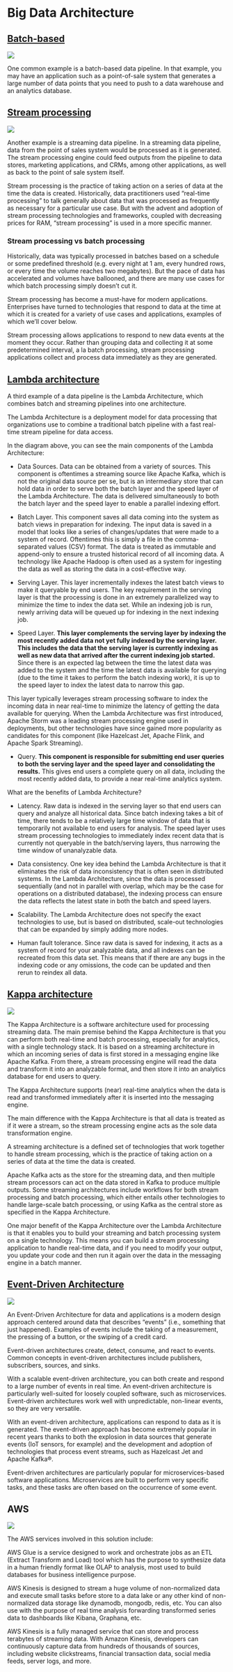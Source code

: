 # Big Data Architecture

## [Batch-based](https://hazelcast.com/glossary/data-pipeline/)

![](https://hazelcast.com/wp-content/uploads/2019/11/24_DataPipleline-1.png)

One common example is a batch-based data pipeline. In that example, you may have an application such as a point-of-sale system that generates a large number of data points that you need to push to a data warehouse and an analytics database. 

##  [Stream processing](https://hazelcast.com/glossary/data-pipeline/)

![](https://hazelcast.com/wp-content/uploads/2019/11/18_StreamingDataPipeline-800x377.png)

Another example is a streaming data pipeline. In a streaming data pipeline, data from the point of sales system would be processed as it is generated. The stream processing engine could feed outputs from the pipeline to data stores, marketing applications, and CRMs, among other applications, as well as back to the point of sale system itself.

Stream processing is the practice of taking action on a series of data at the time the data is created. Historically, data practitioners used “real-time processing” to talk generally about data that was processed as frequently as necessary for a particular use case. But with the advent and adoption of stream processing technologies and frameworks, coupled with decreasing prices for RAM, “stream processing” is used in a more specific manner.

### Stream processing vs batch processing

Historically, data was typically processed in batches based on a schedule or some predefined threshold (e.g. every night at 1 am, every hundred rows, or every time the volume reaches two megabytes). But the pace of data has accelerated and volumes have ballooned, and there are many use cases for which batch processing simply doesn’t cut it.

Stream processing has become a must-have for modern applications. Enterprises have turned to technologies that respond to data at the time at which it is created for a variety of use cases and applications, examples of which we’ll cover below.

Stream processing allows applications to respond to new data events at the moment they occur. Rather than grouping data and collecting it at some predetermined interval, a la batch processing, stream processing applications collect and process data immediately as they are generated.


## [Lambda architecture](https://hazelcast.com/glossary/lambda-architecture/)

A third example of a data pipeline is the Lambda Architecture, which combines batch and streaming pipelines into one architecture.

The Lambda Architecture is a deployment model for data processing that organizations use to combine a traditional batch pipeline with a fast real-time stream pipeline for data access.

In the diagram above, you can see the main components of the Lambda Architecture:

- Data Sources. Data can be obtained from a variety of sources. This component is oftentimes a streaming source like Apache Kafka, which is not the original data source per se, but is an intermediary store that can hold data in order to serve both the batch layer and the speed layer of the Lambda Architecture. The data is delivered simultaneously to both the batch layer and the speed layer to enable a parallel indexing effort.

- Batch Layer. This component saves all data coming into the system as batch views in preparation for indexing. The input data is saved in a model that looks like a series of changes/updates that were made to a system of record. Oftentimes this is simply a file in the comma-separated values (CSV) format. The data is treated as immutable and append-only to ensure a trusted historical record of all incoming data. A technology like Apache Hadoop is often used as a system for ingesting the data as well as storing the data in a cost-effective way.

- Serving Layer. This layer incrementally indexes the latest batch views to make it queryable by end users. The key requirement in the serving layer is that the processing is done in an extremely parallelized way to minimize the time to index the data set. While an indexing job is run, newly arriving data will be queued up for indexing in the next indexing job.

- Speed Layer. **This layer complements the serving layer by indexing the most recently added data not yet fully indexed by the serving layer. This includes the data that the serving layer is currently indexing as well as new data that arrived after the current indexing job started.** Since there is an expected lag between the time the latest data was added to the system and the time the latest data is available for querying (due to the time it takes to perform the batch indexing work), it is up to the speed layer to index the latest data to narrow this gap.

This layer typically leverages stream processing software to index the incoming data in near real-time to minimize the latency of getting the data available for querying. When the Lambda Architecture was first introduced, Apache Storm was a leading stream processing engine used in deployments, but other technologies have since gained more popularity as candidates for this component (like Hazelcast Jet, Apache Flink, and Apache Spark Streaming).

- Query. **This component is responsible for submitting end user queries to both the serving layer and the speed layer and consolidating the results.** This gives end users a complete query on all data, including the most recently added data, to provide a near real-time analytics system.

What are the benefits of Lambda Architecture?

- Latency. Raw data is indexed in the serving layer so that end users can query and analyze all historical data. Since batch indexing takes a bit of time, there tends to be a relatively large time window of data that is temporarily not available to end users for analysis. The speed layer uses stream processing technologies to immediately index recent data that is currently not queryable in the batch/serving layers, thus narrowing the time window of unanalyzable data. 

- Data consistency. One key idea behind the Lambda Architecture is that it eliminates the risk of data inconsistency that is often seen in distributed systems. In the Lambda Architecture, since the data is processed sequentially (and not in parallel with overlap, which may be the case for operations on a distributed database), the indexing process can ensure the data reflects the latest state in both the batch and speed layers.

- Scalability. The Lambda Architecture does not specify the exact technologies to use, but is based on distributed, scale-out technologies that can be expanded by simply adding more nodes. 

- Human fault tolerance. Since raw data is saved for indexing, it acts as a system of record for your analyzable data, and all indexes can be recreated from this data set. This means that if there are any bugs in the indexing code or any omissions, the code can be updated and then rerun to reindex all data.



## [Kappa architecture](https://hazelcast.com/glossary/kappa-architecture/)

![](https://hazelcast.com/wp-content/uploads/2020/01/30_KappaArchitecture.png)

The Kappa Architecture is a software architecture used for processing streaming data. The main premise behind the Kappa Architecture is that you can perform both real-time and batch processing, especially for analytics, with a single technology stack. It is based on a streaming architecture in which an incoming series of data is first stored in a messaging engine like Apache Kafka. From there, a stream processing engine will read the data and transform it into an analyzable format, and then store it into an analytics database for end users to query.

The Kappa Architecture supports (near) real-time analytics when the data is read and transformed immediately after it is inserted into the messaging engine. 

The main difference with the Kappa Architecture is that all data is treated as if it were a stream, so the stream processing engine acts as the sole data transformation engine.

A streaming architecture is a defined set of technologies that work together to handle stream processing, which is the practice of taking action on a series of data at the time the data is created.

Apache Kafka acts as the store for the streaming data, and then multiple stream processors can act on the data stored in Kafka to produce multiple outputs. Some streaming architectures include workflows for both stream processing and batch processing, which either entails other technologies to handle large-scale batch processing, or using Kafka as the central store as specified in the Kappa Architecture.

One major benefit of the Kappa Architecture over the Lambda Architecture is that it enables you to build your streaming and batch processing system on a single technology. This means you can build a stream processing application to handle real-time data, and if you need to modify your output, you update your code and then run it again over the data in the messaging engine in a batch manner.

## [Event-Driven Architecture](https://hazelcast.com/glossary/event-driven-architecture/)

![](https://hazelcast.com/wp-content/uploads/2020/02/20_EventDrivenArchitecture.png)

An Event-Driven Architecture for data and applications is a modern design approach centered around data that describes “events” (i.e., something that just happened). Examples of events include the taking of a measurement, the pressing of a button, or the swiping of a credit card.

Event-driven architectures create, detect, consume, and react to events. Common concepts in event-driven architectures include publishers, subscribers, sources, and sinks. 

With a scalable event-driven architecture, you can both create and respond to a large number of events in real time. An event-driven architecture is particularly well-suited for loosely coupled software, such as microservices. Event-driven architectures work well with unpredictable, non-linear events, so they are very versatile.

With an event-driven architecture, applications can respond to data as it is generated. The event-driven approach has become extremely popular in recent years thanks to both the explosion in data sources that generate events (IoT sensors, for example) and the development and adoption of technologies that process event streams, such as Hazelcast Jet and Apache Kafka®.

Event-driven architectures are particularly popular for microservices-based software applications. Microservices are built to perform very specific tasks, and these tasks are often based on the occurrence of some event. 

## AWS

![](https://d2908q01vomqb2.cloudfront.net/b6692ea5df920cad691c20319a6fffd7a4a766b8/2017/09/09/real-time-batch-lambda_1.gif)

The AWS services involved in this solution include:

AWS Glue is a service designed to work and orchestrate jobs as an ETL (Extract Transform and Load) tool which has the purpose to synthesize data in a human friendly format like OLAP to analysis, most used to build databases for business intelligence purpose.

AWS Kinesis is designed to stream a huge volume of non-normalized data and execute small tasks before store to a data lake or any other kind of non-normalized data storage like dynamodb, mongodb, redis, etc. You can also use with the purpose of real time analysis forwarding transformed series data to dashboards like Kibana, Graphana, etc.

AWS Kinesis is a fully managed service that can store and process terabytes of streaming data. With Amazon Kinesis, developers can continuously capture data from hundreds of thousands of sources, including website clickstreams, financial transaction data, social media feeds, server logs, and more.